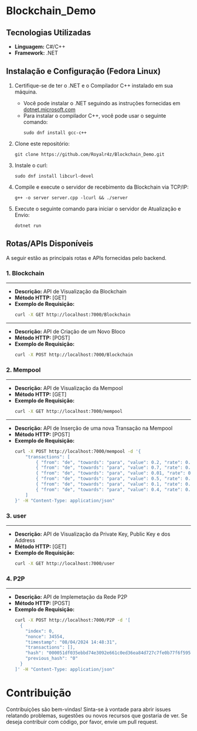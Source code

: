 <h1>Blockchain_Demo</h1>

## Tecnologias Utilizadas

- **Linguagem:** C#/C++
- **Framework:** .NET

## Instalação e Configuração (Fedora Linux)

1. Certifique-se de ter o .NET e o Compilador C++ instalado em sua máquina.
   - Você pode instalar o .NET seguindo as instruções fornecidas em [dotnet.microsoft.com](https://dotnet.microsoft.com/download)
   - Para instalar o compilador C++, você pode usar o seguinte comando:
     ```
     sudo dnf install gcc-c++
     ```

2. Clone este repositório:
     ```
     git clone https://github.com/Royalr4z/Blockchain_Demo.git
     ```

3. Instale o curl:
     ```
     sudo dnf install libcurl-devel
     ```

4. Compile e execute o servidor de recebimento da Blockchain via TCP/IP:
     ```
     g++ -o server server.cpp -lcurl && ./server
     ```

5. Execute o seguinte comando para iniciar o servidor de Atualização e Envio:
     ```
     dotnet run
     ```

## Rotas/APIs Disponíveis

A seguir estão as principais rotas e APIs fornecidas pelo backend.

### 1. Blockchain

---
- **Descrição:** API de Visualização da Blockchain
- **Método HTTP:** [GET]
- **Exemplo de Requisição:**
  ```bash
  curl -X GET http://localhost:7000/Blockchain

---
- **Descrição:** API de Criação de um Novo Bloco
- **Método HTTP:** [POST]
- **Exemplo de Requisição:**
  ```bash
  curl -X POST http://localhost:7000/Blockchain

### 2. Mempool

---
- **Descrição:** API de Visualização da Mempool
- **Método HTTP:** [GET]
- **Exemplo de Requisição:**
  ```bash
  curl -X GET http://localhost:7000/mempool

---
- **Descrição:** API de Inserção de uma nova Transação na Mempool
- **Método HTTP:** [POST]
- **Exemplo de Requisição:**
  ```bash
  curl -X POST http://localhost:7000/mempool -d '{
      "transactions": [
          { "from": "de", "towards": "para", "value": 0.2, "rate": 0.01 },
          { "from": "de", "towards": "para", "value": 0.7, "rate": 0.01 },
          { "from": "de", "towards": "para", "value": 0.01, "rate": 0.001 },
          { "from": "de", "towards": "para", "value": 0.5, "rate": 0.01 },
          { "from": "de", "towards": "para", "value": 0.1, "rate": 0.01 },
          { "from": "de", "towards": "para", "value": 0.4, "rate": 0.01 }
      ]
  }' -H "Content-Type: application/json"

### 3. user

---
- **Descrição:** API de Visualização da Private Key, Public Key e dos Address
- **Método HTTP:** [GET]
- **Exemplo de Requisição:**
  ```bash
  curl -X GET http://localhost:7000/user

### 4. P2P

---
- **Descrição:** API de Implemetação da Rede P2P
- **Método HTTP:** [POST]
- **Exemplo de Requisição:**
  ```bash
  curl -X POST http://localhost:7000/P2P -d '[
    {
      "index": 0,
      "nonce": 34554,
      "timestamp": "08/04/2024 14:48:31",
      "transactions": [],
      "hash": "000051df035ebbd74e3092e661c0ed36ea84d727c7fe0b77f6f595d115153687",
      "previous_hash": "0"
    }
  ]' -H "Content-Type: application/json"

# Contribuição

Contribuições são bem-vindas! Sinta-se à vontade para abrir issues relatando problemas, sugestões ou novos recursos que gostaria de ver. Se deseja contribuir com código, por favor, envie um pull request.
